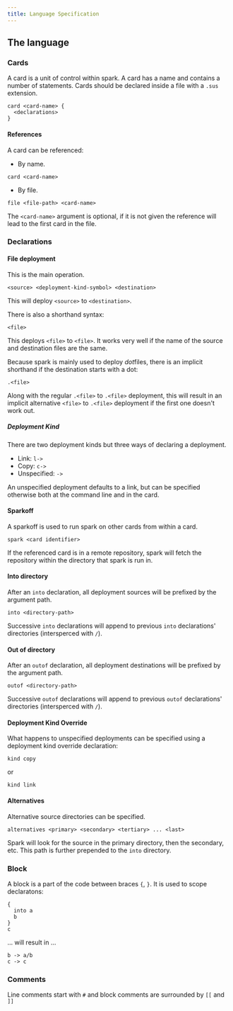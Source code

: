 ```yaml
---
title: Language Specification
---
```


## The language
### Cards
A card is a unit of control within spark.
A card has a name and contains a number of statements.
Cards should be declared inside a file with a `.sus` extension.

```
card <card-name> {
  <declarations>
}
```

#### References
A card can be referenced:

- By name.

```
card <card-name>
```

- By file.

```
file <file-path> <card-name>
```

The `<card-name>` argument is optional, if it is not given the reference will lead to the first card in the file.

### Declarations
#### File deployment
This is the main operation.

```
<source> <deployment-kind-symbol> <destination>
```

This will deploy `<source>` to `<destination>`.

There is also a shorthand syntax:

```
<file>
```

This deploys `<file>` to `<file>`.
It works very well if the name of the source and destination files are the same.

Because spark is mainly used to deploy *dot*files, there is an implicit shorthand if the destination starts with a dot:

```
.<file>
```

Along with the regular `.<file>` to `.<file>` deployment, this will result in an implicit alternative `<file>` to `.<file>` deployment if the first one doesn't work out.

##### Deployment Kind
There are two deployment kinds but three ways of declaring a deployment.

- Link: `l->`
- Copy: `c->`
- Unspecified: `->`

An unspecified deployment defaults to a link, but can be specified otherwise both at the command line and in the card.

#### Sparkoff
A sparkoff is used to run spark on other cards from within a card.

```
spark <card identifier>
```

If the referenced card is in a remote repository, spark will fetch the repository within the directory that spark is run in.

#### Into directory
After an `into` declaration, all deployment sources will be prefixed by the argument path.

```
into <directory-path>
```

Successive `into` declarations will append to previous `into` declarations' directories (intersperced with `/`).

#### Out of directory
After an `outof` declaration, all deployment destinations will be prefixed by the argument path.

```
outof <directory-path>
```

Successive `outof` declarations will append to previous `outof` declarations' directories (intersperced with `/`).

#### Deployment Kind Override
What happens to unspecified deployments can be specified using a deployment kind override declaration:

```
kind copy
```

or

```
kind link
```

#### Alternatives
Alternative source directories can be specified.

```
alternatives <primary> <secondary> <tertiary> ... <last>
```

Spark will look for the source in the primary directory, then the secondary, etc.
This path is further prepended to the `into` directory.

### Block

A block is a part of the code between braces `{`, `}`.
It is used to scope declaratons:

```
{
  into a
  b
}
c
```

... will result in ...

```
b -> a/b
c -> c
```


### Comments
Line comments start with `#` and block comments are surrounded by `[[` and `]]`
